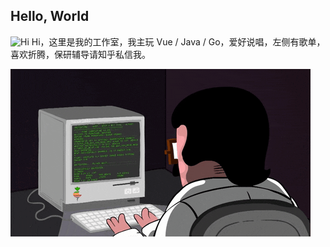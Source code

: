 ## Hello, World

<img src='https://qpluspicture.oss-cn-beijing.aliyuncs.com/6LjjQA/Hi.gif' alt='Hi' width="24"/> Hi，这里是我的工作室，我主玩 Vue / Java / Go，爱好说唱，左侧有歌单，喜欢折腾，保研辅导请知乎私信我。

 <img src="/images/coding.gif" /><br>